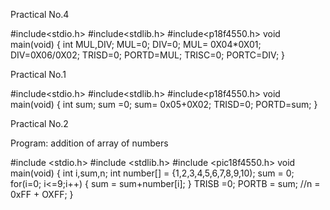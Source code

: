 Practical No.4

#include<stdio.h>
#include<stdlib.h>
#include<p18f4550.h>
void main(void)
{
int MUL,DIV;
MUL=0;
DIV=0;
MUL= 0X04*0X01;
DIV=0X06/0X02;
TRISD=0;
PORTD=MUL;
TRISC=0;
PORTC=DIV;
}

Practical No.1

#include<stdio.h>
#include<stdlib.h>
#include<p18f4550.h>
void main(void)
{
int sum;
sum =0;
sum= 0x05+0X02;
TRISD=0;
PORTD=sum;
}


Practical No.2

Program: addition of array of numbers

#include <stdio.h>
#include <stdlib.h>
#include <pic18f4550.h>
void main(void)
{
int i,sum,n;
int number[] = {1,2,3,4,5,6,7,8,9,10); 
sum = 0;
for(i=0; i<=9;i++)
{
sum = sum+number[i];
}
TRISB =0;
PORTB = sum;
//n = 0xFF + OXFF;
}




